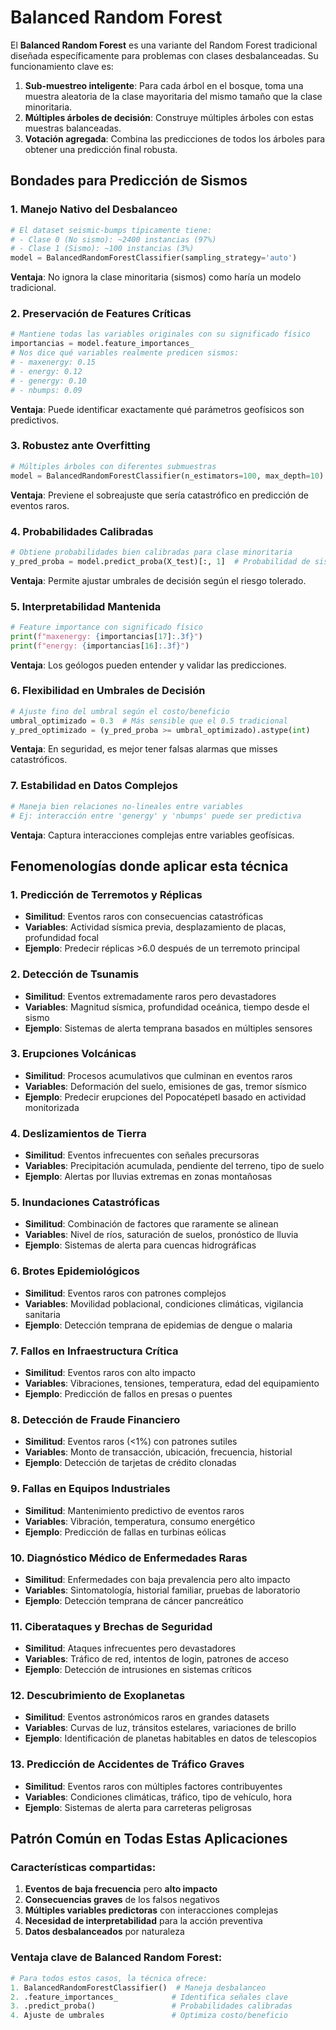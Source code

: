 # **Balanced Random Forest**

El **Balanced Random Forest** es una variante del Random Forest tradicional diseñada específicamente para problemas con clases desbalanceadas. Su funcionamiento clave es:

1. **Sub-muestreo inteligente**: Para cada árbol en el bosque, toma una muestra aleatoria de la clase mayoritaria del mismo tamaño que la clase minoritaria.
2. **Múltiples árboles de decisión**: Construye múltiples árboles con estas muestras balanceadas.
3. **Votación agregada**: Combina las predicciones de todos los árboles para obtener una predicción final robusta.

## **Bondades para Predicción de Sismos**

### 1. **Manejo Nativo del Desbalanceo**
```python
# El dataset seismic-bumps típicamente tiene:
# - Clase 0 (No sismo): ~2400 instancias (97%)
# - Clase 1 (Sismo): ~100 instancias (3%)
model = BalancedRandomForestClassifier(sampling_strategy='auto')
```
**Ventaja**: No ignora la clase minoritaria (sismos) como haría un modelo tradicional.

### 2. **Preservación de Features Críticas**
```python
# Mantiene todas las variables originales con su significado físico
importancias = model.feature_importances_
# Nos dice qué variables realmente predicen sismos:
# - maxenergy: 0.15
# - energy: 0.12  
# - genergy: 0.10
# - nbumps: 0.09
```
**Ventaja**: Puede identificar exactamente qué parámetros geofísicos son predictivos.

### 3. **Robustez ante Overfitting**
```python
# Múltiples árboles con diferentes submuestras
model = BalancedRandomForestClassifier(n_estimators=100, max_depth=10)
```
**Ventaja**: Previene el sobreajuste que sería catastrófico en predicción de eventos raros.

### 4. **Probabilidades Calibradas**
```python
# Obtiene probabilidades bien calibradas para clase minoritaria
y_pred_proba = model.predict_proba(X_test)[:, 1]  # Probabilidad de sismo
```
**Ventaja**: Permite ajustar umbrales de decisión según el riesgo tolerado.

### 5. **Interpretabilidad Mantenida**
```python
# Feature importance con significado físico
print(f"maxenergy: {importancias[17]:.3f}")
print(f"energy: {importancias[16]:.3f}")
```
**Ventaja**: Los geólogos pueden entender y validar las predicciones.

### 6. **Flexibilidad en Umbrales de Decisión**

```python
# Ajuste fino del umbral según el costo/beneficio
umbral_optimizado = 0.3  # Más sensible que el 0.5 tradicional
y_pred_optimizado = (y_pred_proba >= umbral_optimizado).astype(int)
```

**Ventaja**: En seguridad, es mejor tener falsas alarmas que misses catastróficos.

### 7. **Estabilidad en Datos Complejos**

```python
# Maneja bien relaciones no-lineales entre variables
# Ej: interacción entre 'genergy' y 'nbumps' puede ser predictiva
```

**Ventaja**: Captura interacciones complejas entre variables geofísicas.

## **Fenomenologías donde aplicar esta técnica**

### 1. **Predicción de Terremotos y Réplicas**
- **Similitud**: Eventos raros con consecuencias catastróficas
- **Variables**: Actividad sísmica previa, desplazamiento de placas, profundidad focal
- **Ejemplo**: Predecir réplicas >6.0 después de un terremoto principal

### 2. **Detección de Tsunamis**
- **Similitud**: Eventos extremadamente raros pero devastadores
- **Variables**: Magnitud sísmica, profundidad oceánica, tiempo desde el sismo
- **Ejemplo**: Sistemas de alerta temprana basados en múltiples sensores

### 3. **Erupciones Volcánicas**
- **Similitud**: Procesos acumulativos que culminan en eventos raros
- **Variables**: Deformación del suelo, emisiones de gas, tremor sísmico
- **Ejemplo**: Predecir erupciones del Popocatépetl basado en actividad monitorizada

### 4. **Deslizamientos de Tierra**
- **Similitud**: Eventos infrecuentes con señales precursoras
- **Variables**: Precipitación acumulada, pendiente del terreno, tipo de suelo
- **Ejemplo**: Alertas por lluvias extremas en zonas montañosas

### 5. **Inundaciones Catastróficas**
- **Similitud**: Combinación de factores que raramente se alinean
- **Variables**: Nivel de ríos, saturación de suelos, pronóstico de lluvia
- **Ejemplo**: Sistemas de alerta para cuencas hidrográficas

### 6. **Brotes Epidemiológicos**
- **Similitud**: Eventos raros con patrones complejos
- **Variables**: Movilidad poblacional, condiciones climáticas, vigilancia sanitaria
- **Ejemplo**: Detección temprana de epidemias de dengue o malaria

### 7. **Fallos en Infraestructura Crítica**
- **Similitud**: Eventos raros con alto impacto
- **Variables**: Vibraciones, tensiones, temperatura, edad del equipamiento
- **Ejemplo**: Predicción de fallos en presas o puentes

### 8. **Detección de Fraude Financiero**
- **Similitud**: Eventos raros (<1%) con patrones sutiles
- **Variables**: Monto de transacción, ubicación, frecuencia, historial
- **Ejemplo**: Detección de tarjetas de crédito clonadas

### 9. **Fallas en Equipos Industriales**
- **Similitud**: Mantenimiento predictivo de eventos raros
- **Variables**: Vibración, temperatura, consumo energético
- **Ejemplo**: Predicción de fallas en turbinas eólicas

### 10. **Diagnóstico Médico de Enfermedades Raras**
- **Similitud**: Enfermedades con baja prevalencia pero alto impacto
- **Variables**: Sintomatología, historial familiar, pruebas de laboratorio
- **Ejemplo**: Detección temprana de cáncer pancreático

### 11. **Ciberataques y Brechas de Seguridad**
- **Similitud**: Ataques infrecuentes pero devastadores
- **Variables**: Tráfico de red, intentos de login, patrones de acceso
- **Ejemplo**: Detección de intrusiones en sistemas críticos

### 12. **Descubrimiento de Exoplanetas**
- **Similitud**: Eventos astronómicos raros en grandes datasets
- **Variables**: Curvas de luz, tránsitos estelares, variaciones de brillo
- **Ejemplo**: Identificación de planetas habitables en datos de telescopios

### 13. **Predicción de Accidentes de Tráfico Graves**
- **Similitud**: Eventos raros con múltiples factores contribuyentes
- **Variables**: Condiciones climáticas, tráfico, tipo de vehículo, hora
- **Ejemplo**: Sistemas de alerta para carreteras peligrosas

## **Patrón Común en Todas Estas Aplicaciones**

### Características compartidas:
1. **Eventos de baja frecuencia** pero **alto impacto**
2. **Consecuencias graves** de los falsos negativos
3. **Múltiples variables predictoras** con interacciones complejas
4. **Necesidad de interpretabilidad** para la acción preventiva
5. **Datos desbalanceados** por naturaleza

### Ventaja clave de Balanced Random Forest:
```python
# Para todos estos casos, la técnica ofrece:
1. BalancedRandomForestClassifier()  # Maneja desbalanceo
2. .feature_importances_            # Identifica señales clave  
3. .predict_proba()                 # Probabilidades calibradas
4. Ajuste de umbrales               # Optimiza costo/beneficio
```

